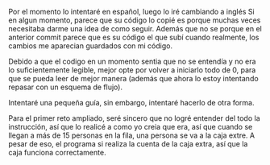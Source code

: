 Por el momento lo intentaré en español, luego lo iré cambiando a inglés
Si en algun momento, parece que su código lo copié es porque muchas veces necesitaba darme una idea de como seguir. Además que no se porque en el anterior commit parece que es su código el que subí cuando realmente, los cambios me aparecian guardados con mi código.

Debido a que el codigo en un momento sentia que no se entendía y no era lo suficientemente legible, mejor opte por volver a iniciarlo todo de 0, para que se pueda leer de mejor manera (además que ahora lo estoy intentando repasar con un esquema de flujo).

Intentaré una pequeña guía, sin embargo, intentaré hacerlo de otra forma.

Para el primer reto ampliado, seré sincero que no logré entender del todo la instrucción, así que lo realicé a como yo creia que era, así que cuando se llegan a más de 15 personas en la fila, una persona se va a la caja extre. A pesar de eso, el programa si realiza la cuenta de la caja extra, así que la caja funciona correctamente.